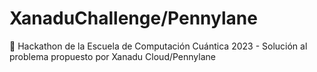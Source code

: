 # XanaduChallenge/Pennylane
🐙 Hackathon de la Escuela de Computación Cuántica 2023 - Solución al problema propuesto por Xanadu Cloud/Pennylane
